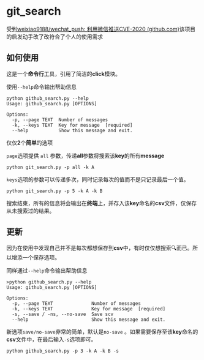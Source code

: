 # git_search

受到[weixiao9188/wechat_push: 利用微信推送CVE-2020 (github.com)](https://github.com/weixiao9188/wechat_push)该项目的启发动手改了改符合了个人的使用需求

## 如何使用

这是一个**命令行**工具，引用了简洁的**click**模块。

使用`--help`命令输出帮助信息

```
python github_search.py --help
Usage: github_search.py [OPTIONS]

Options:
  -p, --page TEXT  Number of messages
  -k, --keys TEXT  Key for message  [required]
  --help           Show this message and exit.

```

仅仅**2**个**简单**的选项

`page`选项提供 `all` 参数，传递**all**参数将搜索该**key**的所有**message**

``` 
python git_search.py -p all -k A
```

`keys`选项的参数可以传递多次，同时记录每次的值而不是只记录最后一个值。

```
python git_search.py -p 5 -k A -k B
```

搜索结束，所有的信息将会输出在**终端**上，并存入该**key**命名的**csv**文件，仅保存从未搜索过的结果。

## 更新

因为在使用中发现自己并不是每次都想保存到**csv**中，有时仅仅想搜索🔍而已。所以增添一个保存选项。

同样通过`--help`命令输出帮助信息

```
>python github_search.py --help
Usage: github_search.py [OPTIONS]

Options:
  -p, --page TEXT              Number of messages
  -k, --keys TEXT              Key for message  [required]
  -s, --save / -ns, --no-save  Save scv
  --help                       Show this message and exit.
```

新选项`save/no-save`非常的简单，默认是`no-save` 。如果需要保存至该**key**命名的**csv**文件中，在最后输入`-s`选项即可。

```
python github_search.py -p 3 -k A -k B -s
```


